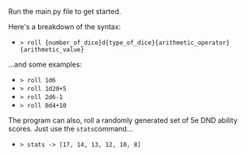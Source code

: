 Run the main.py file to get started.

Here's a breakdown of the syntax:
- `> roll {number_of_dice}d{type_of_dice}{arithmetic_operator}{arithmetic_value}`

...and some examples:
- `> roll 1d6`
- `> roll 1d20+5`
- `> roll 2d6-1`
- `> roll 8d4+10`

The program can also, roll a randomly generated set of 5e DND ability scores. Just use the `stats`command...
- `> stats -> [17, 14, 13, 12, 10, 8]`

